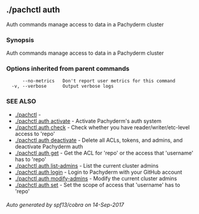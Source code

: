 ## ./pachctl auth

Auth commands manage access to data in a Pachyderm cluster

### Synopsis


Auth commands manage access to data in a Pachyderm cluster

### Options inherited from parent commands

```
      --no-metrics   Don't report user metrics for this command
  -v, --verbose      Output verbose logs
```

### SEE ALSO
* [./pachctl](./pachctl.md)	 - 
* [./pachctl auth activate](./pachctl_auth_activate.md)	 - Activate Pachyderm's auth system
* [./pachctl auth check](./pachctl_auth_check.md)	 - Check whether you have reader/writer/etc-level access to 'repo'
* [./pachctl auth deactivate](./pachctl_auth_deactivate.md)	 - Delete all ACLs, tokens, and admins, and deactivate Pachyderm auth
* [./pachctl auth get](./pachctl_auth_get.md)	 - Get the ACL for 'repo' or the access that 'username' has to 'repo'
* [./pachctl auth list-admins](./pachctl_auth_list-admins.md)	 - List the current cluster admins
* [./pachctl auth login](./pachctl_auth_login.md)	 - Login to Pachyderm with your GitHub account
* [./pachctl auth modify-admins](./pachctl_auth_modify-admins.md)	 - Modify the current cluster admins
* [./pachctl auth set](./pachctl_auth_set.md)	 - Set the scope of access that 'username' has to 'repo'

###### Auto generated by spf13/cobra on 14-Sep-2017
